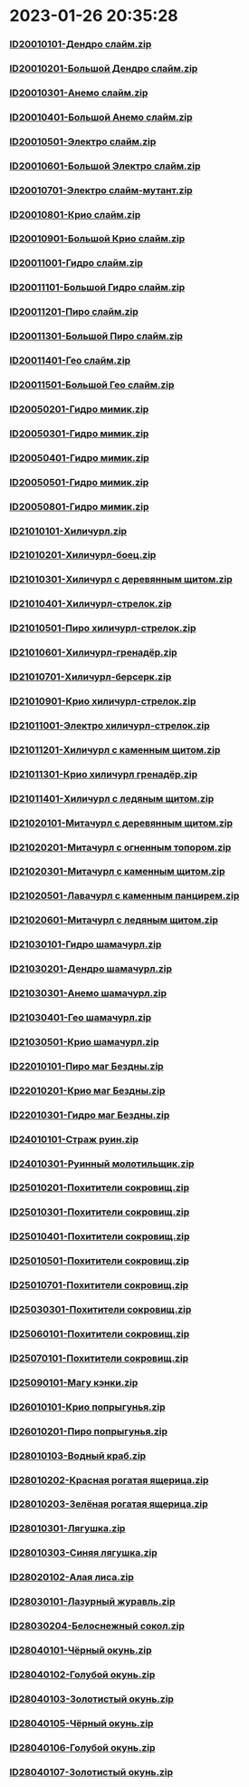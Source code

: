 # 2023-01-26 20:35:28

### [ID20010101-Дендро слайм.zip](https://raw.githubusercontent.com/Sam5440/Genshin_Impact_Teleport_Files/main/AutoGeneratePoint/Points%28Raw%29%5Bcn-en-ru%5D/ru-ru/Monster_And_Animal/ID4-%D0%90%D1%80%D1%85%D0%B8%D0%BF%D0%B5%D0%BB%D0%B0%D0%B3%20%D0%97%D0%BE%D0%BB%D0%BE%D1%82%D0%BE%D0%B3%D0%BE%20%D0%AF%D0%B1%D0%BB%D0%BE%D0%BA%D0%B0%20%281.6%29/ID20010101-%D0%94%D0%B5%D0%BD%D0%B4%D1%80%D0%BE%20%D1%81%D0%BB%D0%B0%D0%B9%D0%BC.zip)

### [ID20010201-Большой Дендро слайм.zip](https://raw.githubusercontent.com/Sam5440/Genshin_Impact_Teleport_Files/main/AutoGeneratePoint/Points%28Raw%29%5Bcn-en-ru%5D/ru-ru/Monster_And_Animal/ID4-%D0%90%D1%80%D1%85%D0%B8%D0%BF%D0%B5%D0%BB%D0%B0%D0%B3%20%D0%97%D0%BE%D0%BB%D0%BE%D1%82%D0%BE%D0%B3%D0%BE%20%D0%AF%D0%B1%D0%BB%D0%BE%D0%BA%D0%B0%20%281.6%29/ID20010201-%D0%91%D0%BE%D0%BB%D1%8C%D1%88%D0%BE%D0%B9%20%D0%94%D0%B5%D0%BD%D0%B4%D1%80%D0%BE%20%D1%81%D0%BB%D0%B0%D0%B9%D0%BC.zip)

### [ID20010301-Анемо слайм.zip](https://raw.githubusercontent.com/Sam5440/Genshin_Impact_Teleport_Files/main/AutoGeneratePoint/Points%28Raw%29%5Bcn-en-ru%5D/ru-ru/Monster_And_Animal/ID4-%D0%90%D1%80%D1%85%D0%B8%D0%BF%D0%B5%D0%BB%D0%B0%D0%B3%20%D0%97%D0%BE%D0%BB%D0%BE%D1%82%D0%BE%D0%B3%D0%BE%20%D0%AF%D0%B1%D0%BB%D0%BE%D0%BA%D0%B0%20%281.6%29/ID20010301-%D0%90%D0%BD%D0%B5%D0%BC%D0%BE%20%D1%81%D0%BB%D0%B0%D0%B9%D0%BC.zip)

### [ID20010401-Большой Анемо слайм.zip](https://raw.githubusercontent.com/Sam5440/Genshin_Impact_Teleport_Files/main/AutoGeneratePoint/Points%28Raw%29%5Bcn-en-ru%5D/ru-ru/Monster_And_Animal/ID4-%D0%90%D1%80%D1%85%D0%B8%D0%BF%D0%B5%D0%BB%D0%B0%D0%B3%20%D0%97%D0%BE%D0%BB%D0%BE%D1%82%D0%BE%D0%B3%D0%BE%20%D0%AF%D0%B1%D0%BB%D0%BE%D0%BA%D0%B0%20%281.6%29/ID20010401-%D0%91%D0%BE%D0%BB%D1%8C%D1%88%D0%BE%D0%B9%20%D0%90%D0%BD%D0%B5%D0%BC%D0%BE%20%D1%81%D0%BB%D0%B0%D0%B9%D0%BC.zip)

### [ID20010501-Электро слайм.zip](https://raw.githubusercontent.com/Sam5440/Genshin_Impact_Teleport_Files/main/AutoGeneratePoint/Points%28Raw%29%5Bcn-en-ru%5D/ru-ru/Monster_And_Animal/ID4-%D0%90%D1%80%D1%85%D0%B8%D0%BF%D0%B5%D0%BB%D0%B0%D0%B3%20%D0%97%D0%BE%D0%BB%D0%BE%D1%82%D0%BE%D0%B3%D0%BE%20%D0%AF%D0%B1%D0%BB%D0%BE%D0%BA%D0%B0%20%281.6%29/ID20010501-%D0%AD%D0%BB%D0%B5%D0%BA%D1%82%D1%80%D0%BE%20%D1%81%D0%BB%D0%B0%D0%B9%D0%BC.zip)

### [ID20010601-Большой Электро слайм.zip](https://raw.githubusercontent.com/Sam5440/Genshin_Impact_Teleport_Files/main/AutoGeneratePoint/Points%28Raw%29%5Bcn-en-ru%5D/ru-ru/Monster_And_Animal/ID4-%D0%90%D1%80%D1%85%D0%B8%D0%BF%D0%B5%D0%BB%D0%B0%D0%B3%20%D0%97%D0%BE%D0%BB%D0%BE%D1%82%D0%BE%D0%B3%D0%BE%20%D0%AF%D0%B1%D0%BB%D0%BE%D0%BA%D0%B0%20%281.6%29/ID20010601-%D0%91%D0%BE%D0%BB%D1%8C%D1%88%D0%BE%D0%B9%20%D0%AD%D0%BB%D0%B5%D0%BA%D1%82%D1%80%D0%BE%20%D1%81%D0%BB%D0%B0%D0%B9%D0%BC.zip)

### [ID20010701-Электро слайм-мутант.zip](https://raw.githubusercontent.com/Sam5440/Genshin_Impact_Teleport_Files/main/AutoGeneratePoint/Points%28Raw%29%5Bcn-en-ru%5D/ru-ru/Monster_And_Animal/ID4-%D0%90%D1%80%D1%85%D0%B8%D0%BF%D0%B5%D0%BB%D0%B0%D0%B3%20%D0%97%D0%BE%D0%BB%D0%BE%D1%82%D0%BE%D0%B3%D0%BE%20%D0%AF%D0%B1%D0%BB%D0%BE%D0%BA%D0%B0%20%281.6%29/ID20010701-%D0%AD%D0%BB%D0%B5%D0%BA%D1%82%D1%80%D0%BE%20%D1%81%D0%BB%D0%B0%D0%B9%D0%BC-%D0%BC%D1%83%D1%82%D0%B0%D0%BD%D1%82.zip)

### [ID20010801-Крио слайм.zip](https://raw.githubusercontent.com/Sam5440/Genshin_Impact_Teleport_Files/main/AutoGeneratePoint/Points%28Raw%29%5Bcn-en-ru%5D/ru-ru/Monster_And_Animal/ID4-%D0%90%D1%80%D1%85%D0%B8%D0%BF%D0%B5%D0%BB%D0%B0%D0%B3%20%D0%97%D0%BE%D0%BB%D0%BE%D1%82%D0%BE%D0%B3%D0%BE%20%D0%AF%D0%B1%D0%BB%D0%BE%D0%BA%D0%B0%20%281.6%29/ID20010801-%D0%9A%D1%80%D0%B8%D0%BE%20%D1%81%D0%BB%D0%B0%D0%B9%D0%BC.zip)

### [ID20010901-Большой Крио слайм.zip](https://raw.githubusercontent.com/Sam5440/Genshin_Impact_Teleport_Files/main/AutoGeneratePoint/Points%28Raw%29%5Bcn-en-ru%5D/ru-ru/Monster_And_Animal/ID4-%D0%90%D1%80%D1%85%D0%B8%D0%BF%D0%B5%D0%BB%D0%B0%D0%B3%20%D0%97%D0%BE%D0%BB%D0%BE%D1%82%D0%BE%D0%B3%D0%BE%20%D0%AF%D0%B1%D0%BB%D0%BE%D0%BA%D0%B0%20%281.6%29/ID20010901-%D0%91%D0%BE%D0%BB%D1%8C%D1%88%D0%BE%D0%B9%20%D0%9A%D1%80%D0%B8%D0%BE%20%D1%81%D0%BB%D0%B0%D0%B9%D0%BC.zip)

### [ID20011001-Гидро слайм.zip](https://raw.githubusercontent.com/Sam5440/Genshin_Impact_Teleport_Files/main/AutoGeneratePoint/Points%28Raw%29%5Bcn-en-ru%5D/ru-ru/Monster_And_Animal/ID4-%D0%90%D1%80%D1%85%D0%B8%D0%BF%D0%B5%D0%BB%D0%B0%D0%B3%20%D0%97%D0%BE%D0%BB%D0%BE%D1%82%D0%BE%D0%B3%D0%BE%20%D0%AF%D0%B1%D0%BB%D0%BE%D0%BA%D0%B0%20%281.6%29/ID20011001-%D0%93%D0%B8%D0%B4%D1%80%D0%BE%20%D1%81%D0%BB%D0%B0%D0%B9%D0%BC.zip)

### [ID20011101-Большой Гидро слайм.zip](https://raw.githubusercontent.com/Sam5440/Genshin_Impact_Teleport_Files/main/AutoGeneratePoint/Points%28Raw%29%5Bcn-en-ru%5D/ru-ru/Monster_And_Animal/ID4-%D0%90%D1%80%D1%85%D0%B8%D0%BF%D0%B5%D0%BB%D0%B0%D0%B3%20%D0%97%D0%BE%D0%BB%D0%BE%D1%82%D0%BE%D0%B3%D0%BE%20%D0%AF%D0%B1%D0%BB%D0%BE%D0%BA%D0%B0%20%281.6%29/ID20011101-%D0%91%D0%BE%D0%BB%D1%8C%D1%88%D0%BE%D0%B9%20%D0%93%D0%B8%D0%B4%D1%80%D0%BE%20%D1%81%D0%BB%D0%B0%D0%B9%D0%BC.zip)

### [ID20011201-Пиро слайм.zip](https://raw.githubusercontent.com/Sam5440/Genshin_Impact_Teleport_Files/main/AutoGeneratePoint/Points%28Raw%29%5Bcn-en-ru%5D/ru-ru/Monster_And_Animal/ID4-%D0%90%D1%80%D1%85%D0%B8%D0%BF%D0%B5%D0%BB%D0%B0%D0%B3%20%D0%97%D0%BE%D0%BB%D0%BE%D1%82%D0%BE%D0%B3%D0%BE%20%D0%AF%D0%B1%D0%BB%D0%BE%D0%BA%D0%B0%20%281.6%29/ID20011201-%D0%9F%D0%B8%D1%80%D0%BE%20%D1%81%D0%BB%D0%B0%D0%B9%D0%BC.zip)

### [ID20011301-Большой Пиро слайм.zip](https://raw.githubusercontent.com/Sam5440/Genshin_Impact_Teleport_Files/main/AutoGeneratePoint/Points%28Raw%29%5Bcn-en-ru%5D/ru-ru/Monster_And_Animal/ID4-%D0%90%D1%80%D1%85%D0%B8%D0%BF%D0%B5%D0%BB%D0%B0%D0%B3%20%D0%97%D0%BE%D0%BB%D0%BE%D1%82%D0%BE%D0%B3%D0%BE%20%D0%AF%D0%B1%D0%BB%D0%BE%D0%BA%D0%B0%20%281.6%29/ID20011301-%D0%91%D0%BE%D0%BB%D1%8C%D1%88%D0%BE%D0%B9%20%D0%9F%D0%B8%D1%80%D0%BE%20%D1%81%D0%BB%D0%B0%D0%B9%D0%BC.zip)

### [ID20011401-Гео слайм.zip](https://raw.githubusercontent.com/Sam5440/Genshin_Impact_Teleport_Files/main/AutoGeneratePoint/Points%28Raw%29%5Bcn-en-ru%5D/ru-ru/Monster_And_Animal/ID4-%D0%90%D1%80%D1%85%D0%B8%D0%BF%D0%B5%D0%BB%D0%B0%D0%B3%20%D0%97%D0%BE%D0%BB%D0%BE%D1%82%D0%BE%D0%B3%D0%BE%20%D0%AF%D0%B1%D0%BB%D0%BE%D0%BA%D0%B0%20%281.6%29/ID20011401-%D0%93%D0%B5%D0%BE%20%D1%81%D0%BB%D0%B0%D0%B9%D0%BC.zip)

### [ID20011501-Большой Гео слайм.zip](https://raw.githubusercontent.com/Sam5440/Genshin_Impact_Teleport_Files/main/AutoGeneratePoint/Points%28Raw%29%5Bcn-en-ru%5D/ru-ru/Monster_And_Animal/ID4-%D0%90%D1%80%D1%85%D0%B8%D0%BF%D0%B5%D0%BB%D0%B0%D0%B3%20%D0%97%D0%BE%D0%BB%D0%BE%D1%82%D0%BE%D0%B3%D0%BE%20%D0%AF%D0%B1%D0%BB%D0%BE%D0%BA%D0%B0%20%281.6%29/ID20011501-%D0%91%D0%BE%D0%BB%D1%8C%D1%88%D0%BE%D0%B9%20%D0%93%D0%B5%D0%BE%20%D1%81%D0%BB%D0%B0%D0%B9%D0%BC.zip)

### [ID20050201-Гидро мимик.zip](https://raw.githubusercontent.com/Sam5440/Genshin_Impact_Teleport_Files/main/AutoGeneratePoint/Points%28Raw%29%5Bcn-en-ru%5D/ru-ru/Monster_And_Animal/ID4-%D0%90%D1%80%D1%85%D0%B8%D0%BF%D0%B5%D0%BB%D0%B0%D0%B3%20%D0%97%D0%BE%D0%BB%D0%BE%D1%82%D0%BE%D0%B3%D0%BE%20%D0%AF%D0%B1%D0%BB%D0%BE%D0%BA%D0%B0%20%281.6%29/ID20050201-%D0%93%D0%B8%D0%B4%D1%80%D0%BE%20%D0%BC%D0%B8%D0%BC%D0%B8%D0%BA.zip)

### [ID20050301-Гидро мимик.zip](https://raw.githubusercontent.com/Sam5440/Genshin_Impact_Teleport_Files/main/AutoGeneratePoint/Points%28Raw%29%5Bcn-en-ru%5D/ru-ru/Monster_And_Animal/ID4-%D0%90%D1%80%D1%85%D0%B8%D0%BF%D0%B5%D0%BB%D0%B0%D0%B3%20%D0%97%D0%BE%D0%BB%D0%BE%D1%82%D0%BE%D0%B3%D0%BE%20%D0%AF%D0%B1%D0%BB%D0%BE%D0%BA%D0%B0%20%281.6%29/ID20050301-%D0%93%D0%B8%D0%B4%D1%80%D0%BE%20%D0%BC%D0%B8%D0%BC%D0%B8%D0%BA.zip)

### [ID20050401-Гидро мимик.zip](https://raw.githubusercontent.com/Sam5440/Genshin_Impact_Teleport_Files/main/AutoGeneratePoint/Points%28Raw%29%5Bcn-en-ru%5D/ru-ru/Monster_And_Animal/ID4-%D0%90%D1%80%D1%85%D0%B8%D0%BF%D0%B5%D0%BB%D0%B0%D0%B3%20%D0%97%D0%BE%D0%BB%D0%BE%D1%82%D0%BE%D0%B3%D0%BE%20%D0%AF%D0%B1%D0%BB%D0%BE%D0%BA%D0%B0%20%281.6%29/ID20050401-%D0%93%D0%B8%D0%B4%D1%80%D0%BE%20%D0%BC%D0%B8%D0%BC%D0%B8%D0%BA.zip)

### [ID20050501-Гидро мимик.zip](https://raw.githubusercontent.com/Sam5440/Genshin_Impact_Teleport_Files/main/AutoGeneratePoint/Points%28Raw%29%5Bcn-en-ru%5D/ru-ru/Monster_And_Animal/ID4-%D0%90%D1%80%D1%85%D0%B8%D0%BF%D0%B5%D0%BB%D0%B0%D0%B3%20%D0%97%D0%BE%D0%BB%D0%BE%D1%82%D0%BE%D0%B3%D0%BE%20%D0%AF%D0%B1%D0%BB%D0%BE%D0%BA%D0%B0%20%281.6%29/ID20050501-%D0%93%D0%B8%D0%B4%D1%80%D0%BE%20%D0%BC%D0%B8%D0%BC%D0%B8%D0%BA.zip)

### [ID20050801-Гидро мимик.zip](https://raw.githubusercontent.com/Sam5440/Genshin_Impact_Teleport_Files/main/AutoGeneratePoint/Points%28Raw%29%5Bcn-en-ru%5D/ru-ru/Monster_And_Animal/ID4-%D0%90%D1%80%D1%85%D0%B8%D0%BF%D0%B5%D0%BB%D0%B0%D0%B3%20%D0%97%D0%BE%D0%BB%D0%BE%D1%82%D0%BE%D0%B3%D0%BE%20%D0%AF%D0%B1%D0%BB%D0%BE%D0%BA%D0%B0%20%281.6%29/ID20050801-%D0%93%D0%B8%D0%B4%D1%80%D0%BE%20%D0%BC%D0%B8%D0%BC%D0%B8%D0%BA.zip)

### [ID21010101-Хиличурл.zip](https://raw.githubusercontent.com/Sam5440/Genshin_Impact_Teleport_Files/main/AutoGeneratePoint/Points%28Raw%29%5Bcn-en-ru%5D/ru-ru/Monster_And_Animal/ID4-%D0%90%D1%80%D1%85%D0%B8%D0%BF%D0%B5%D0%BB%D0%B0%D0%B3%20%D0%97%D0%BE%D0%BB%D0%BE%D1%82%D0%BE%D0%B3%D0%BE%20%D0%AF%D0%B1%D0%BB%D0%BE%D0%BA%D0%B0%20%281.6%29/ID21010101-%D0%A5%D0%B8%D0%BB%D0%B8%D1%87%D1%83%D1%80%D0%BB.zip)

### [ID21010201-Хиличурл-боец.zip](https://raw.githubusercontent.com/Sam5440/Genshin_Impact_Teleport_Files/main/AutoGeneratePoint/Points%28Raw%29%5Bcn-en-ru%5D/ru-ru/Monster_And_Animal/ID4-%D0%90%D1%80%D1%85%D0%B8%D0%BF%D0%B5%D0%BB%D0%B0%D0%B3%20%D0%97%D0%BE%D0%BB%D0%BE%D1%82%D0%BE%D0%B3%D0%BE%20%D0%AF%D0%B1%D0%BB%D0%BE%D0%BA%D0%B0%20%281.6%29/ID21010201-%D0%A5%D0%B8%D0%BB%D0%B8%D1%87%D1%83%D1%80%D0%BB-%D0%B1%D0%BE%D0%B5%D1%86.zip)

### [ID21010301-Хиличурл с деревянным щитом.zip](https://raw.githubusercontent.com/Sam5440/Genshin_Impact_Teleport_Files/main/AutoGeneratePoint/Points%28Raw%29%5Bcn-en-ru%5D/ru-ru/Monster_And_Animal/ID4-%D0%90%D1%80%D1%85%D0%B8%D0%BF%D0%B5%D0%BB%D0%B0%D0%B3%20%D0%97%D0%BE%D0%BB%D0%BE%D1%82%D0%BE%D0%B3%D0%BE%20%D0%AF%D0%B1%D0%BB%D0%BE%D0%BA%D0%B0%20%281.6%29/ID21010301-%D0%A5%D0%B8%D0%BB%D0%B8%D1%87%D1%83%D1%80%D0%BB%20%D1%81%20%D0%B4%D0%B5%D1%80%D0%B5%D0%B2%D1%8F%D0%BD%D0%BD%D1%8B%D0%BC%20%D1%89%D0%B8%D1%82%D0%BE%D0%BC.zip)

### [ID21010401-Хиличурл-стрелок.zip](https://raw.githubusercontent.com/Sam5440/Genshin_Impact_Teleport_Files/main/AutoGeneratePoint/Points%28Raw%29%5Bcn-en-ru%5D/ru-ru/Monster_And_Animal/ID4-%D0%90%D1%80%D1%85%D0%B8%D0%BF%D0%B5%D0%BB%D0%B0%D0%B3%20%D0%97%D0%BE%D0%BB%D0%BE%D1%82%D0%BE%D0%B3%D0%BE%20%D0%AF%D0%B1%D0%BB%D0%BE%D0%BA%D0%B0%20%281.6%29/ID21010401-%D0%A5%D0%B8%D0%BB%D0%B8%D1%87%D1%83%D1%80%D0%BB-%D1%81%D1%82%D1%80%D0%B5%D0%BB%D0%BE%D0%BA.zip)

### [ID21010501-Пиро хиличурл-стрелок.zip](https://raw.githubusercontent.com/Sam5440/Genshin_Impact_Teleport_Files/main/AutoGeneratePoint/Points%28Raw%29%5Bcn-en-ru%5D/ru-ru/Monster_And_Animal/ID4-%D0%90%D1%80%D1%85%D0%B8%D0%BF%D0%B5%D0%BB%D0%B0%D0%B3%20%D0%97%D0%BE%D0%BB%D0%BE%D1%82%D0%BE%D0%B3%D0%BE%20%D0%AF%D0%B1%D0%BB%D0%BE%D0%BA%D0%B0%20%281.6%29/ID21010501-%D0%9F%D0%B8%D1%80%D0%BE%20%D1%85%D0%B8%D0%BB%D0%B8%D1%87%D1%83%D1%80%D0%BB-%D1%81%D1%82%D1%80%D0%B5%D0%BB%D0%BE%D0%BA.zip)

### [ID21010601-Хиличурл-гренадёр.zip](https://raw.githubusercontent.com/Sam5440/Genshin_Impact_Teleport_Files/main/AutoGeneratePoint/Points%28Raw%29%5Bcn-en-ru%5D/ru-ru/Monster_And_Animal/ID4-%D0%90%D1%80%D1%85%D0%B8%D0%BF%D0%B5%D0%BB%D0%B0%D0%B3%20%D0%97%D0%BE%D0%BB%D0%BE%D1%82%D0%BE%D0%B3%D0%BE%20%D0%AF%D0%B1%D0%BB%D0%BE%D0%BA%D0%B0%20%281.6%29/ID21010601-%D0%A5%D0%B8%D0%BB%D0%B8%D1%87%D1%83%D1%80%D0%BB-%D0%B3%D1%80%D0%B5%D0%BD%D0%B0%D0%B4%D1%91%D1%80.zip)

### [ID21010701-Хиличурл-берсерк.zip](https://raw.githubusercontent.com/Sam5440/Genshin_Impact_Teleport_Files/main/AutoGeneratePoint/Points%28Raw%29%5Bcn-en-ru%5D/ru-ru/Monster_And_Animal/ID4-%D0%90%D1%80%D1%85%D0%B8%D0%BF%D0%B5%D0%BB%D0%B0%D0%B3%20%D0%97%D0%BE%D0%BB%D0%BE%D1%82%D0%BE%D0%B3%D0%BE%20%D0%AF%D0%B1%D0%BB%D0%BE%D0%BA%D0%B0%20%281.6%29/ID21010701-%D0%A5%D0%B8%D0%BB%D0%B8%D1%87%D1%83%D1%80%D0%BB-%D0%B1%D0%B5%D1%80%D1%81%D0%B5%D1%80%D0%BA.zip)

### [ID21010901-Крио хиличурл-стрелок.zip](https://raw.githubusercontent.com/Sam5440/Genshin_Impact_Teleport_Files/main/AutoGeneratePoint/Points%28Raw%29%5Bcn-en-ru%5D/ru-ru/Monster_And_Animal/ID4-%D0%90%D1%80%D1%85%D0%B8%D0%BF%D0%B5%D0%BB%D0%B0%D0%B3%20%D0%97%D0%BE%D0%BB%D0%BE%D1%82%D0%BE%D0%B3%D0%BE%20%D0%AF%D0%B1%D0%BB%D0%BE%D0%BA%D0%B0%20%281.6%29/ID21010901-%D0%9A%D1%80%D0%B8%D0%BE%20%D1%85%D0%B8%D0%BB%D0%B8%D1%87%D1%83%D1%80%D0%BB-%D1%81%D1%82%D1%80%D0%B5%D0%BB%D0%BE%D0%BA.zip)

### [ID21011001-Электро хиличурл-стрелок.zip](https://raw.githubusercontent.com/Sam5440/Genshin_Impact_Teleport_Files/main/AutoGeneratePoint/Points%28Raw%29%5Bcn-en-ru%5D/ru-ru/Monster_And_Animal/ID4-%D0%90%D1%80%D1%85%D0%B8%D0%BF%D0%B5%D0%BB%D0%B0%D0%B3%20%D0%97%D0%BE%D0%BB%D0%BE%D1%82%D0%BE%D0%B3%D0%BE%20%D0%AF%D0%B1%D0%BB%D0%BE%D0%BA%D0%B0%20%281.6%29/ID21011001-%D0%AD%D0%BB%D0%B5%D0%BA%D1%82%D1%80%D0%BE%20%D1%85%D0%B8%D0%BB%D0%B8%D1%87%D1%83%D1%80%D0%BB-%D1%81%D1%82%D1%80%D0%B5%D0%BB%D0%BE%D0%BA.zip)

### [ID21011201-Хиличурл с каменным щитом.zip](https://raw.githubusercontent.com/Sam5440/Genshin_Impact_Teleport_Files/main/AutoGeneratePoint/Points%28Raw%29%5Bcn-en-ru%5D/ru-ru/Monster_And_Animal/ID4-%D0%90%D1%80%D1%85%D0%B8%D0%BF%D0%B5%D0%BB%D0%B0%D0%B3%20%D0%97%D0%BE%D0%BB%D0%BE%D1%82%D0%BE%D0%B3%D0%BE%20%D0%AF%D0%B1%D0%BB%D0%BE%D0%BA%D0%B0%20%281.6%29/ID21011201-%D0%A5%D0%B8%D0%BB%D0%B8%D1%87%D1%83%D1%80%D0%BB%20%D1%81%20%D0%BA%D0%B0%D0%BC%D0%B5%D0%BD%D0%BD%D1%8B%D0%BC%20%D1%89%D0%B8%D1%82%D0%BE%D0%BC.zip)

### [ID21011301-Крио хиличурл гренадёр.zip](https://raw.githubusercontent.com/Sam5440/Genshin_Impact_Teleport_Files/main/AutoGeneratePoint/Points%28Raw%29%5Bcn-en-ru%5D/ru-ru/Monster_And_Animal/ID4-%D0%90%D1%80%D1%85%D0%B8%D0%BF%D0%B5%D0%BB%D0%B0%D0%B3%20%D0%97%D0%BE%D0%BB%D0%BE%D1%82%D0%BE%D0%B3%D0%BE%20%D0%AF%D0%B1%D0%BB%D0%BE%D0%BA%D0%B0%20%281.6%29/ID21011301-%D0%9A%D1%80%D0%B8%D0%BE%20%D1%85%D0%B8%D0%BB%D0%B8%D1%87%D1%83%D1%80%D0%BB%20%D0%B3%D1%80%D0%B5%D0%BD%D0%B0%D0%B4%D1%91%D1%80.zip)

### [ID21011401-Хиличурл с ледяным щитом.zip](https://raw.githubusercontent.com/Sam5440/Genshin_Impact_Teleport_Files/main/AutoGeneratePoint/Points%28Raw%29%5Bcn-en-ru%5D/ru-ru/Monster_And_Animal/ID4-%D0%90%D1%80%D1%85%D0%B8%D0%BF%D0%B5%D0%BB%D0%B0%D0%B3%20%D0%97%D0%BE%D0%BB%D0%BE%D1%82%D0%BE%D0%B3%D0%BE%20%D0%AF%D0%B1%D0%BB%D0%BE%D0%BA%D0%B0%20%281.6%29/ID21011401-%D0%A5%D0%B8%D0%BB%D0%B8%D1%87%D1%83%D1%80%D0%BB%20%D1%81%20%D0%BB%D0%B5%D0%B4%D1%8F%D0%BD%D1%8B%D0%BC%20%D1%89%D0%B8%D1%82%D0%BE%D0%BC.zip)

### [ID21020101-Митачурл с деревянным щитом.zip](https://raw.githubusercontent.com/Sam5440/Genshin_Impact_Teleport_Files/main/AutoGeneratePoint/Points%28Raw%29%5Bcn-en-ru%5D/ru-ru/Monster_And_Animal/ID4-%D0%90%D1%80%D1%85%D0%B8%D0%BF%D0%B5%D0%BB%D0%B0%D0%B3%20%D0%97%D0%BE%D0%BB%D0%BE%D1%82%D0%BE%D0%B3%D0%BE%20%D0%AF%D0%B1%D0%BB%D0%BE%D0%BA%D0%B0%20%281.6%29/ID21020101-%D0%9C%D0%B8%D1%82%D0%B0%D1%87%D1%83%D1%80%D0%BB%20%D1%81%20%D0%B4%D0%B5%D1%80%D0%B5%D0%B2%D1%8F%D0%BD%D0%BD%D1%8B%D0%BC%20%D1%89%D0%B8%D1%82%D0%BE%D0%BC.zip)

### [ID21020201-Митачурл с огненным топором.zip](https://raw.githubusercontent.com/Sam5440/Genshin_Impact_Teleport_Files/main/AutoGeneratePoint/Points%28Raw%29%5Bcn-en-ru%5D/ru-ru/Monster_And_Animal/ID4-%D0%90%D1%80%D1%85%D0%B8%D0%BF%D0%B5%D0%BB%D0%B0%D0%B3%20%D0%97%D0%BE%D0%BB%D0%BE%D1%82%D0%BE%D0%B3%D0%BE%20%D0%AF%D0%B1%D0%BB%D0%BE%D0%BA%D0%B0%20%281.6%29/ID21020201-%D0%9C%D0%B8%D1%82%D0%B0%D1%87%D1%83%D1%80%D0%BB%20%D1%81%20%D0%BE%D0%B3%D0%BD%D0%B5%D0%BD%D0%BD%D1%8B%D0%BC%20%D1%82%D0%BE%D0%BF%D0%BE%D1%80%D0%BE%D0%BC.zip)

### [ID21020301-Митачурл с каменным щитом.zip](https://raw.githubusercontent.com/Sam5440/Genshin_Impact_Teleport_Files/main/AutoGeneratePoint/Points%28Raw%29%5Bcn-en-ru%5D/ru-ru/Monster_And_Animal/ID4-%D0%90%D1%80%D1%85%D0%B8%D0%BF%D0%B5%D0%BB%D0%B0%D0%B3%20%D0%97%D0%BE%D0%BB%D0%BE%D1%82%D0%BE%D0%B3%D0%BE%20%D0%AF%D0%B1%D0%BB%D0%BE%D0%BA%D0%B0%20%281.6%29/ID21020301-%D0%9C%D0%B8%D1%82%D0%B0%D1%87%D1%83%D1%80%D0%BB%20%D1%81%20%D0%BA%D0%B0%D0%BC%D0%B5%D0%BD%D0%BD%D1%8B%D0%BC%20%D1%89%D0%B8%D1%82%D0%BE%D0%BC.zip)

### [ID21020501-Лавачурл с каменным панцирем.zip](https://raw.githubusercontent.com/Sam5440/Genshin_Impact_Teleport_Files/main/AutoGeneratePoint/Points%28Raw%29%5Bcn-en-ru%5D/ru-ru/Monster_And_Animal/ID4-%D0%90%D1%80%D1%85%D0%B8%D0%BF%D0%B5%D0%BB%D0%B0%D0%B3%20%D0%97%D0%BE%D0%BB%D0%BE%D1%82%D0%BE%D0%B3%D0%BE%20%D0%AF%D0%B1%D0%BB%D0%BE%D0%BA%D0%B0%20%281.6%29/ID21020501-%D0%9B%D0%B0%D0%B2%D0%B0%D1%87%D1%83%D1%80%D0%BB%20%D1%81%20%D0%BA%D0%B0%D0%BC%D0%B5%D0%BD%D0%BD%D1%8B%D0%BC%20%D0%BF%D0%B0%D0%BD%D1%86%D0%B8%D1%80%D0%B5%D0%BC.zip)

### [ID21020601-Митачурл с ледяным щитом.zip](https://raw.githubusercontent.com/Sam5440/Genshin_Impact_Teleport_Files/main/AutoGeneratePoint/Points%28Raw%29%5Bcn-en-ru%5D/ru-ru/Monster_And_Animal/ID4-%D0%90%D1%80%D1%85%D0%B8%D0%BF%D0%B5%D0%BB%D0%B0%D0%B3%20%D0%97%D0%BE%D0%BB%D0%BE%D1%82%D0%BE%D0%B3%D0%BE%20%D0%AF%D0%B1%D0%BB%D0%BE%D0%BA%D0%B0%20%281.6%29/ID21020601-%D0%9C%D0%B8%D1%82%D0%B0%D1%87%D1%83%D1%80%D0%BB%20%D1%81%20%D0%BB%D0%B5%D0%B4%D1%8F%D0%BD%D1%8B%D0%BC%20%D1%89%D0%B8%D1%82%D0%BE%D0%BC.zip)

### [ID21030101-Гидро шамачурл.zip](https://raw.githubusercontent.com/Sam5440/Genshin_Impact_Teleport_Files/main/AutoGeneratePoint/Points%28Raw%29%5Bcn-en-ru%5D/ru-ru/Monster_And_Animal/ID4-%D0%90%D1%80%D1%85%D0%B8%D0%BF%D0%B5%D0%BB%D0%B0%D0%B3%20%D0%97%D0%BE%D0%BB%D0%BE%D1%82%D0%BE%D0%B3%D0%BE%20%D0%AF%D0%B1%D0%BB%D0%BE%D0%BA%D0%B0%20%281.6%29/ID21030101-%D0%93%D0%B8%D0%B4%D1%80%D0%BE%20%D1%88%D0%B0%D0%BC%D0%B0%D1%87%D1%83%D1%80%D0%BB.zip)

### [ID21030201-Дендро шамачурл.zip](https://raw.githubusercontent.com/Sam5440/Genshin_Impact_Teleport_Files/main/AutoGeneratePoint/Points%28Raw%29%5Bcn-en-ru%5D/ru-ru/Monster_And_Animal/ID4-%D0%90%D1%80%D1%85%D0%B8%D0%BF%D0%B5%D0%BB%D0%B0%D0%B3%20%D0%97%D0%BE%D0%BB%D0%BE%D1%82%D0%BE%D0%B3%D0%BE%20%D0%AF%D0%B1%D0%BB%D0%BE%D0%BA%D0%B0%20%281.6%29/ID21030201-%D0%94%D0%B5%D0%BD%D0%B4%D1%80%D0%BE%20%D1%88%D0%B0%D0%BC%D0%B0%D1%87%D1%83%D1%80%D0%BB.zip)

### [ID21030301-Анемо шамачурл.zip](https://raw.githubusercontent.com/Sam5440/Genshin_Impact_Teleport_Files/main/AutoGeneratePoint/Points%28Raw%29%5Bcn-en-ru%5D/ru-ru/Monster_And_Animal/ID4-%D0%90%D1%80%D1%85%D0%B8%D0%BF%D0%B5%D0%BB%D0%B0%D0%B3%20%D0%97%D0%BE%D0%BB%D0%BE%D1%82%D0%BE%D0%B3%D0%BE%20%D0%AF%D0%B1%D0%BB%D0%BE%D0%BA%D0%B0%20%281.6%29/ID21030301-%D0%90%D0%BD%D0%B5%D0%BC%D0%BE%20%D1%88%D0%B0%D0%BC%D0%B0%D1%87%D1%83%D1%80%D0%BB.zip)

### [ID21030401-Гео шамачурл.zip](https://raw.githubusercontent.com/Sam5440/Genshin_Impact_Teleport_Files/main/AutoGeneratePoint/Points%28Raw%29%5Bcn-en-ru%5D/ru-ru/Monster_And_Animal/ID4-%D0%90%D1%80%D1%85%D0%B8%D0%BF%D0%B5%D0%BB%D0%B0%D0%B3%20%D0%97%D0%BE%D0%BB%D0%BE%D1%82%D0%BE%D0%B3%D0%BE%20%D0%AF%D0%B1%D0%BB%D0%BE%D0%BA%D0%B0%20%281.6%29/ID21030401-%D0%93%D0%B5%D0%BE%20%D1%88%D0%B0%D0%BC%D0%B0%D1%87%D1%83%D1%80%D0%BB.zip)

### [ID21030501-Крио шамачурл.zip](https://raw.githubusercontent.com/Sam5440/Genshin_Impact_Teleport_Files/main/AutoGeneratePoint/Points%28Raw%29%5Bcn-en-ru%5D/ru-ru/Monster_And_Animal/ID4-%D0%90%D1%80%D1%85%D0%B8%D0%BF%D0%B5%D0%BB%D0%B0%D0%B3%20%D0%97%D0%BE%D0%BB%D0%BE%D1%82%D0%BE%D0%B3%D0%BE%20%D0%AF%D0%B1%D0%BB%D0%BE%D0%BA%D0%B0%20%281.6%29/ID21030501-%D0%9A%D1%80%D0%B8%D0%BE%20%D1%88%D0%B0%D0%BC%D0%B0%D1%87%D1%83%D1%80%D0%BB.zip)

### [ID22010101-Пиро маг Бездны.zip](https://raw.githubusercontent.com/Sam5440/Genshin_Impact_Teleport_Files/main/AutoGeneratePoint/Points%28Raw%29%5Bcn-en-ru%5D/ru-ru/Monster_And_Animal/ID4-%D0%90%D1%80%D1%85%D0%B8%D0%BF%D0%B5%D0%BB%D0%B0%D0%B3%20%D0%97%D0%BE%D0%BB%D0%BE%D1%82%D0%BE%D0%B3%D0%BE%20%D0%AF%D0%B1%D0%BB%D0%BE%D0%BA%D0%B0%20%281.6%29/ID22010101-%D0%9F%D0%B8%D1%80%D0%BE%20%D0%BC%D0%B0%D0%B3%20%D0%91%D0%B5%D0%B7%D0%B4%D0%BD%D1%8B.zip)

### [ID22010201-Крио маг Бездны.zip](https://raw.githubusercontent.com/Sam5440/Genshin_Impact_Teleport_Files/main/AutoGeneratePoint/Points%28Raw%29%5Bcn-en-ru%5D/ru-ru/Monster_And_Animal/ID4-%D0%90%D1%80%D1%85%D0%B8%D0%BF%D0%B5%D0%BB%D0%B0%D0%B3%20%D0%97%D0%BE%D0%BB%D0%BE%D1%82%D0%BE%D0%B3%D0%BE%20%D0%AF%D0%B1%D0%BB%D0%BE%D0%BA%D0%B0%20%281.6%29/ID22010201-%D0%9A%D1%80%D0%B8%D0%BE%20%D0%BC%D0%B0%D0%B3%20%D0%91%D0%B5%D0%B7%D0%B4%D0%BD%D1%8B.zip)

### [ID22010301-Гидро маг Бездны.zip](https://raw.githubusercontent.com/Sam5440/Genshin_Impact_Teleport_Files/main/AutoGeneratePoint/Points%28Raw%29%5Bcn-en-ru%5D/ru-ru/Monster_And_Animal/ID4-%D0%90%D1%80%D1%85%D0%B8%D0%BF%D0%B5%D0%BB%D0%B0%D0%B3%20%D0%97%D0%BE%D0%BB%D0%BE%D1%82%D0%BE%D0%B3%D0%BE%20%D0%AF%D0%B1%D0%BB%D0%BE%D0%BA%D0%B0%20%281.6%29/ID22010301-%D0%93%D0%B8%D0%B4%D1%80%D0%BE%20%D0%BC%D0%B0%D0%B3%20%D0%91%D0%B5%D0%B7%D0%B4%D0%BD%D1%8B.zip)

### [ID24010101-Страж руин.zip](https://raw.githubusercontent.com/Sam5440/Genshin_Impact_Teleport_Files/main/AutoGeneratePoint/Points%28Raw%29%5Bcn-en-ru%5D/ru-ru/Monster_And_Animal/ID4-%D0%90%D1%80%D1%85%D0%B8%D0%BF%D0%B5%D0%BB%D0%B0%D0%B3%20%D0%97%D0%BE%D0%BB%D0%BE%D1%82%D0%BE%D0%B3%D0%BE%20%D0%AF%D0%B1%D0%BB%D0%BE%D0%BA%D0%B0%20%281.6%29/ID24010101-%D0%A1%D1%82%D1%80%D0%B0%D0%B6%20%D1%80%D1%83%D0%B8%D0%BD.zip)

### [ID24010301-Руинный молотильщик.zip](https://raw.githubusercontent.com/Sam5440/Genshin_Impact_Teleport_Files/main/AutoGeneratePoint/Points%28Raw%29%5Bcn-en-ru%5D/ru-ru/Monster_And_Animal/ID4-%D0%90%D1%80%D1%85%D0%B8%D0%BF%D0%B5%D0%BB%D0%B0%D0%B3%20%D0%97%D0%BE%D0%BB%D0%BE%D1%82%D0%BE%D0%B3%D0%BE%20%D0%AF%D0%B1%D0%BB%D0%BE%D0%BA%D0%B0%20%281.6%29/ID24010301-%D0%A0%D1%83%D0%B8%D0%BD%D0%BD%D1%8B%D0%B9%20%D0%BC%D0%BE%D0%BB%D0%BE%D1%82%D0%B8%D0%BB%D1%8C%D1%89%D0%B8%D0%BA.zip)

### [ID25010201-Похитители сокровищ.zip](https://raw.githubusercontent.com/Sam5440/Genshin_Impact_Teleport_Files/main/AutoGeneratePoint/Points%28Raw%29%5Bcn-en-ru%5D/ru-ru/Monster_And_Animal/ID4-%D0%90%D1%80%D1%85%D0%B8%D0%BF%D0%B5%D0%BB%D0%B0%D0%B3%20%D0%97%D0%BE%D0%BB%D0%BE%D1%82%D0%BE%D0%B3%D0%BE%20%D0%AF%D0%B1%D0%BB%D0%BE%D0%BA%D0%B0%20%281.6%29/ID25010201-%D0%9F%D0%BE%D1%85%D0%B8%D1%82%D0%B8%D1%82%D0%B5%D0%BB%D0%B8%20%D1%81%D0%BE%D0%BA%D1%80%D0%BE%D0%B2%D0%B8%D1%89.zip)

### [ID25010301-Похитители сокровищ.zip](https://raw.githubusercontent.com/Sam5440/Genshin_Impact_Teleport_Files/main/AutoGeneratePoint/Points%28Raw%29%5Bcn-en-ru%5D/ru-ru/Monster_And_Animal/ID4-%D0%90%D1%80%D1%85%D0%B8%D0%BF%D0%B5%D0%BB%D0%B0%D0%B3%20%D0%97%D0%BE%D0%BB%D0%BE%D1%82%D0%BE%D0%B3%D0%BE%20%D0%AF%D0%B1%D0%BB%D0%BE%D0%BA%D0%B0%20%281.6%29/ID25010301-%D0%9F%D0%BE%D1%85%D0%B8%D1%82%D0%B8%D1%82%D0%B5%D0%BB%D0%B8%20%D1%81%D0%BE%D0%BA%D1%80%D0%BE%D0%B2%D0%B8%D1%89.zip)

### [ID25010401-Похитители сокровищ.zip](https://raw.githubusercontent.com/Sam5440/Genshin_Impact_Teleport_Files/main/AutoGeneratePoint/Points%28Raw%29%5Bcn-en-ru%5D/ru-ru/Monster_And_Animal/ID4-%D0%90%D1%80%D1%85%D0%B8%D0%BF%D0%B5%D0%BB%D0%B0%D0%B3%20%D0%97%D0%BE%D0%BB%D0%BE%D1%82%D0%BE%D0%B3%D0%BE%20%D0%AF%D0%B1%D0%BB%D0%BE%D0%BA%D0%B0%20%281.6%29/ID25010401-%D0%9F%D0%BE%D1%85%D0%B8%D1%82%D0%B8%D1%82%D0%B5%D0%BB%D0%B8%20%D1%81%D0%BE%D0%BA%D1%80%D0%BE%D0%B2%D0%B8%D1%89.zip)

### [ID25010501-Похитители сокровищ.zip](https://raw.githubusercontent.com/Sam5440/Genshin_Impact_Teleport_Files/main/AutoGeneratePoint/Points%28Raw%29%5Bcn-en-ru%5D/ru-ru/Monster_And_Animal/ID4-%D0%90%D1%80%D1%85%D0%B8%D0%BF%D0%B5%D0%BB%D0%B0%D0%B3%20%D0%97%D0%BE%D0%BB%D0%BE%D1%82%D0%BE%D0%B3%D0%BE%20%D0%AF%D0%B1%D0%BB%D0%BE%D0%BA%D0%B0%20%281.6%29/ID25010501-%D0%9F%D0%BE%D1%85%D0%B8%D1%82%D0%B8%D1%82%D0%B5%D0%BB%D0%B8%20%D1%81%D0%BE%D0%BA%D1%80%D0%BE%D0%B2%D0%B8%D1%89.zip)

### [ID25010701-Похитители сокровищ.zip](https://raw.githubusercontent.com/Sam5440/Genshin_Impact_Teleport_Files/main/AutoGeneratePoint/Points%28Raw%29%5Bcn-en-ru%5D/ru-ru/Monster_And_Animal/ID4-%D0%90%D1%80%D1%85%D0%B8%D0%BF%D0%B5%D0%BB%D0%B0%D0%B3%20%D0%97%D0%BE%D0%BB%D0%BE%D1%82%D0%BE%D0%B3%D0%BE%20%D0%AF%D0%B1%D0%BB%D0%BE%D0%BA%D0%B0%20%281.6%29/ID25010701-%D0%9F%D0%BE%D1%85%D0%B8%D1%82%D0%B8%D1%82%D0%B5%D0%BB%D0%B8%20%D1%81%D0%BE%D0%BA%D1%80%D0%BE%D0%B2%D0%B8%D1%89.zip)

### [ID25030301-Похитители сокровищ.zip](https://raw.githubusercontent.com/Sam5440/Genshin_Impact_Teleport_Files/main/AutoGeneratePoint/Points%28Raw%29%5Bcn-en-ru%5D/ru-ru/Monster_And_Animal/ID4-%D0%90%D1%80%D1%85%D0%B8%D0%BF%D0%B5%D0%BB%D0%B0%D0%B3%20%D0%97%D0%BE%D0%BB%D0%BE%D1%82%D0%BE%D0%B3%D0%BE%20%D0%AF%D0%B1%D0%BB%D0%BE%D0%BA%D0%B0%20%281.6%29/ID25030301-%D0%9F%D0%BE%D1%85%D0%B8%D1%82%D0%B8%D1%82%D0%B5%D0%BB%D0%B8%20%D1%81%D0%BE%D0%BA%D1%80%D0%BE%D0%B2%D0%B8%D1%89.zip)

### [ID25060101-Похитители сокровищ.zip](https://raw.githubusercontent.com/Sam5440/Genshin_Impact_Teleport_Files/main/AutoGeneratePoint/Points%28Raw%29%5Bcn-en-ru%5D/ru-ru/Monster_And_Animal/ID4-%D0%90%D1%80%D1%85%D0%B8%D0%BF%D0%B5%D0%BB%D0%B0%D0%B3%20%D0%97%D0%BE%D0%BB%D0%BE%D1%82%D0%BE%D0%B3%D0%BE%20%D0%AF%D0%B1%D0%BB%D0%BE%D0%BA%D0%B0%20%281.6%29/ID25060101-%D0%9F%D0%BE%D1%85%D0%B8%D1%82%D0%B8%D1%82%D0%B5%D0%BB%D0%B8%20%D1%81%D0%BE%D0%BA%D1%80%D0%BE%D0%B2%D0%B8%D1%89.zip)

### [ID25070101-Похитители сокровищ.zip](https://raw.githubusercontent.com/Sam5440/Genshin_Impact_Teleport_Files/main/AutoGeneratePoint/Points%28Raw%29%5Bcn-en-ru%5D/ru-ru/Monster_And_Animal/ID4-%D0%90%D1%80%D1%85%D0%B8%D0%BF%D0%B5%D0%BB%D0%B0%D0%B3%20%D0%97%D0%BE%D0%BB%D0%BE%D1%82%D0%BE%D0%B3%D0%BE%20%D0%AF%D0%B1%D0%BB%D0%BE%D0%BA%D0%B0%20%281.6%29/ID25070101-%D0%9F%D0%BE%D1%85%D0%B8%D1%82%D0%B8%D1%82%D0%B5%D0%BB%D0%B8%20%D1%81%D0%BE%D0%BA%D1%80%D0%BE%D0%B2%D0%B8%D1%89.zip)

### [ID25090101-Магу кэнки.zip](https://raw.githubusercontent.com/Sam5440/Genshin_Impact_Teleport_Files/main/AutoGeneratePoint/Points%28Raw%29%5Bcn-en-ru%5D/ru-ru/Monster_And_Animal/ID4-%D0%90%D1%80%D1%85%D0%B8%D0%BF%D0%B5%D0%BB%D0%B0%D0%B3%20%D0%97%D0%BE%D0%BB%D0%BE%D1%82%D0%BE%D0%B3%D0%BE%20%D0%AF%D0%B1%D0%BB%D0%BE%D0%BA%D0%B0%20%281.6%29/ID25090101-%D0%9C%D0%B0%D0%B3%D1%83%20%D0%BA%D1%8D%D0%BD%D0%BA%D0%B8.zip)

### [ID26010101-Крио попрыгунья.zip](https://raw.githubusercontent.com/Sam5440/Genshin_Impact_Teleport_Files/main/AutoGeneratePoint/Points%28Raw%29%5Bcn-en-ru%5D/ru-ru/Monster_And_Animal/ID4-%D0%90%D1%80%D1%85%D0%B8%D0%BF%D0%B5%D0%BB%D0%B0%D0%B3%20%D0%97%D0%BE%D0%BB%D0%BE%D1%82%D0%BE%D0%B3%D0%BE%20%D0%AF%D0%B1%D0%BB%D0%BE%D0%BA%D0%B0%20%281.6%29/ID26010101-%D0%9A%D1%80%D0%B8%D0%BE%20%D0%BF%D0%BE%D0%BF%D1%80%D1%8B%D0%B3%D1%83%D0%BD%D1%8C%D1%8F.zip)

### [ID26010201-Пиро попрыгунья.zip](https://raw.githubusercontent.com/Sam5440/Genshin_Impact_Teleport_Files/main/AutoGeneratePoint/Points%28Raw%29%5Bcn-en-ru%5D/ru-ru/Monster_And_Animal/ID4-%D0%90%D1%80%D1%85%D0%B8%D0%BF%D0%B5%D0%BB%D0%B0%D0%B3%20%D0%97%D0%BE%D0%BB%D0%BE%D1%82%D0%BE%D0%B3%D0%BE%20%D0%AF%D0%B1%D0%BB%D0%BE%D0%BA%D0%B0%20%281.6%29/ID26010201-%D0%9F%D0%B8%D1%80%D0%BE%20%D0%BF%D0%BE%D0%BF%D1%80%D1%8B%D0%B3%D1%83%D0%BD%D1%8C%D1%8F.zip)

### [ID28010103-Водный краб.zip](https://raw.githubusercontent.com/Sam5440/Genshin_Impact_Teleport_Files/main/AutoGeneratePoint/Points%28Raw%29%5Bcn-en-ru%5D/ru-ru/Monster_And_Animal/ID4-%D0%90%D1%80%D1%85%D0%B8%D0%BF%D0%B5%D0%BB%D0%B0%D0%B3%20%D0%97%D0%BE%D0%BB%D0%BE%D1%82%D0%BE%D0%B3%D0%BE%20%D0%AF%D0%B1%D0%BB%D0%BE%D0%BA%D0%B0%20%281.6%29/ID28010103-%D0%92%D0%BE%D0%B4%D0%BD%D1%8B%D0%B9%20%D0%BA%D1%80%D0%B0%D0%B1.zip)

### [ID28010202-Красная рогатая ящерица.zip](https://raw.githubusercontent.com/Sam5440/Genshin_Impact_Teleport_Files/main/AutoGeneratePoint/Points%28Raw%29%5Bcn-en-ru%5D/ru-ru/Monster_And_Animal/ID4-%D0%90%D1%80%D1%85%D0%B8%D0%BF%D0%B5%D0%BB%D0%B0%D0%B3%20%D0%97%D0%BE%D0%BB%D0%BE%D1%82%D0%BE%D0%B3%D0%BE%20%D0%AF%D0%B1%D0%BB%D0%BE%D0%BA%D0%B0%20%281.6%29/ID28010202-%D0%9A%D1%80%D0%B0%D1%81%D0%BD%D0%B0%D1%8F%20%D1%80%D0%BE%D0%B3%D0%B0%D1%82%D0%B0%D1%8F%20%D1%8F%D1%89%D0%B5%D1%80%D0%B8%D1%86%D0%B0.zip)

### [ID28010203-Зелёная рогатая ящерица.zip](https://raw.githubusercontent.com/Sam5440/Genshin_Impact_Teleport_Files/main/AutoGeneratePoint/Points%28Raw%29%5Bcn-en-ru%5D/ru-ru/Monster_And_Animal/ID4-%D0%90%D1%80%D1%85%D0%B8%D0%BF%D0%B5%D0%BB%D0%B0%D0%B3%20%D0%97%D0%BE%D0%BB%D0%BE%D1%82%D0%BE%D0%B3%D0%BE%20%D0%AF%D0%B1%D0%BB%D0%BE%D0%BA%D0%B0%20%281.6%29/ID28010203-%D0%97%D0%B5%D0%BB%D1%91%D0%BD%D0%B0%D1%8F%20%D1%80%D0%BE%D0%B3%D0%B0%D1%82%D0%B0%D1%8F%20%D1%8F%D1%89%D0%B5%D1%80%D0%B8%D1%86%D0%B0.zip)

### [ID28010301-Лягушка.zip](https://raw.githubusercontent.com/Sam5440/Genshin_Impact_Teleport_Files/main/AutoGeneratePoint/Points%28Raw%29%5Bcn-en-ru%5D/ru-ru/Monster_And_Animal/ID4-%D0%90%D1%80%D1%85%D0%B8%D0%BF%D0%B5%D0%BB%D0%B0%D0%B3%20%D0%97%D0%BE%D0%BB%D0%BE%D1%82%D0%BE%D0%B3%D0%BE%20%D0%AF%D0%B1%D0%BB%D0%BE%D0%BA%D0%B0%20%281.6%29/ID28010301-%D0%9B%D1%8F%D0%B3%D1%83%D1%88%D0%BA%D0%B0.zip)

### [ID28010303-Синяя лягушка.zip](https://raw.githubusercontent.com/Sam5440/Genshin_Impact_Teleport_Files/main/AutoGeneratePoint/Points%28Raw%29%5Bcn-en-ru%5D/ru-ru/Monster_And_Animal/ID4-%D0%90%D1%80%D1%85%D0%B8%D0%BF%D0%B5%D0%BB%D0%B0%D0%B3%20%D0%97%D0%BE%D0%BB%D0%BE%D1%82%D0%BE%D0%B3%D0%BE%20%D0%AF%D0%B1%D0%BB%D0%BE%D0%BA%D0%B0%20%281.6%29/ID28010303-%D0%A1%D0%B8%D0%BD%D1%8F%D1%8F%20%D0%BB%D1%8F%D0%B3%D1%83%D1%88%D0%BA%D0%B0.zip)

### [ID28020102-Алая лиса.zip](https://raw.githubusercontent.com/Sam5440/Genshin_Impact_Teleport_Files/main/AutoGeneratePoint/Points%28Raw%29%5Bcn-en-ru%5D/ru-ru/Monster_And_Animal/ID4-%D0%90%D1%80%D1%85%D0%B8%D0%BF%D0%B5%D0%BB%D0%B0%D0%B3%20%D0%97%D0%BE%D0%BB%D0%BE%D1%82%D0%BE%D0%B3%D0%BE%20%D0%AF%D0%B1%D0%BB%D0%BE%D0%BA%D0%B0%20%281.6%29/ID28020102-%D0%90%D0%BB%D0%B0%D1%8F%20%D0%BB%D0%B8%D1%81%D0%B0.zip)

### [ID28030101-Лазурный журавль.zip](https://raw.githubusercontent.com/Sam5440/Genshin_Impact_Teleport_Files/main/AutoGeneratePoint/Points%28Raw%29%5Bcn-en-ru%5D/ru-ru/Monster_And_Animal/ID4-%D0%90%D1%80%D1%85%D0%B8%D0%BF%D0%B5%D0%BB%D0%B0%D0%B3%20%D0%97%D0%BE%D0%BB%D0%BE%D1%82%D0%BE%D0%B3%D0%BE%20%D0%AF%D0%B1%D0%BB%D0%BE%D0%BA%D0%B0%20%281.6%29/ID28030101-%D0%9B%D0%B0%D0%B7%D1%83%D1%80%D0%BD%D1%8B%D0%B9%20%D0%B6%D1%83%D1%80%D0%B0%D0%B2%D0%BB%D1%8C.zip)

### [ID28030204-Белоснежный сокол.zip](https://raw.githubusercontent.com/Sam5440/Genshin_Impact_Teleport_Files/main/AutoGeneratePoint/Points%28Raw%29%5Bcn-en-ru%5D/ru-ru/Monster_And_Animal/ID4-%D0%90%D1%80%D1%85%D0%B8%D0%BF%D0%B5%D0%BB%D0%B0%D0%B3%20%D0%97%D0%BE%D0%BB%D0%BE%D1%82%D0%BE%D0%B3%D0%BE%20%D0%AF%D0%B1%D0%BB%D0%BE%D0%BA%D0%B0%20%281.6%29/ID28030204-%D0%91%D0%B5%D0%BB%D0%BE%D1%81%D0%BD%D0%B5%D0%B6%D0%BD%D1%8B%D0%B9%20%D1%81%D0%BE%D0%BA%D0%BE%D0%BB.zip)

### [ID28040101-Чёрный окунь.zip](https://raw.githubusercontent.com/Sam5440/Genshin_Impact_Teleport_Files/main/AutoGeneratePoint/Points%28Raw%29%5Bcn-en-ru%5D/ru-ru/Monster_And_Animal/ID4-%D0%90%D1%80%D1%85%D0%B8%D0%BF%D0%B5%D0%BB%D0%B0%D0%B3%20%D0%97%D0%BE%D0%BB%D0%BE%D1%82%D0%BE%D0%B3%D0%BE%20%D0%AF%D0%B1%D0%BB%D0%BE%D0%BA%D0%B0%20%281.6%29/ID28040101-%D0%A7%D1%91%D1%80%D0%BD%D1%8B%D0%B9%20%D0%BE%D0%BA%D1%83%D0%BD%D1%8C.zip)

### [ID28040102-Голубой окунь.zip](https://raw.githubusercontent.com/Sam5440/Genshin_Impact_Teleport_Files/main/AutoGeneratePoint/Points%28Raw%29%5Bcn-en-ru%5D/ru-ru/Monster_And_Animal/ID4-%D0%90%D1%80%D1%85%D0%B8%D0%BF%D0%B5%D0%BB%D0%B0%D0%B3%20%D0%97%D0%BE%D0%BB%D0%BE%D1%82%D0%BE%D0%B3%D0%BE%20%D0%AF%D0%B1%D0%BB%D0%BE%D0%BA%D0%B0%20%281.6%29/ID28040102-%D0%93%D0%BE%D0%BB%D1%83%D0%B1%D0%BE%D0%B9%20%D0%BE%D0%BA%D1%83%D0%BD%D1%8C.zip)

### [ID28040103-Золотистый окунь.zip](https://raw.githubusercontent.com/Sam5440/Genshin_Impact_Teleport_Files/main/AutoGeneratePoint/Points%28Raw%29%5Bcn-en-ru%5D/ru-ru/Monster_And_Animal/ID4-%D0%90%D1%80%D1%85%D0%B8%D0%BF%D0%B5%D0%BB%D0%B0%D0%B3%20%D0%97%D0%BE%D0%BB%D0%BE%D1%82%D0%BE%D0%B3%D0%BE%20%D0%AF%D0%B1%D0%BB%D0%BE%D0%BA%D0%B0%20%281.6%29/ID28040103-%D0%97%D0%BE%D0%BB%D0%BE%D1%82%D0%B8%D1%81%D1%82%D1%8B%D0%B9%20%D0%BE%D0%BA%D1%83%D0%BD%D1%8C.zip)

### [ID28040105-Чёрный окунь.zip](https://raw.githubusercontent.com/Sam5440/Genshin_Impact_Teleport_Files/main/AutoGeneratePoint/Points%28Raw%29%5Bcn-en-ru%5D/ru-ru/Monster_And_Animal/ID4-%D0%90%D1%80%D1%85%D0%B8%D0%BF%D0%B5%D0%BB%D0%B0%D0%B3%20%D0%97%D0%BE%D0%BB%D0%BE%D1%82%D0%BE%D0%B3%D0%BE%20%D0%AF%D0%B1%D0%BB%D0%BE%D0%BA%D0%B0%20%281.6%29/ID28040105-%D0%A7%D1%91%D1%80%D0%BD%D1%8B%D0%B9%20%D0%BE%D0%BA%D1%83%D0%BD%D1%8C.zip)

### [ID28040106-Голубой окунь.zip](https://raw.githubusercontent.com/Sam5440/Genshin_Impact_Teleport_Files/main/AutoGeneratePoint/Points%28Raw%29%5Bcn-en-ru%5D/ru-ru/Monster_And_Animal/ID4-%D0%90%D1%80%D1%85%D0%B8%D0%BF%D0%B5%D0%BB%D0%B0%D0%B3%20%D0%97%D0%BE%D0%BB%D0%BE%D1%82%D0%BE%D0%B3%D0%BE%20%D0%AF%D0%B1%D0%BB%D0%BE%D0%BA%D0%B0%20%281.6%29/ID28040106-%D0%93%D0%BE%D0%BB%D1%83%D0%B1%D0%BE%D0%B9%20%D0%BE%D0%BA%D1%83%D0%BD%D1%8C.zip)

### [ID28040107-Золотистый окунь.zip](https://raw.githubusercontent.com/Sam5440/Genshin_Impact_Teleport_Files/main/AutoGeneratePoint/Points%28Raw%29%5Bcn-en-ru%5D/ru-ru/Monster_And_Animal/ID4-%D0%90%D1%80%D1%85%D0%B8%D0%BF%D0%B5%D0%BB%D0%B0%D0%B3%20%D0%97%D0%BE%D0%BB%D0%BE%D1%82%D0%BE%D0%B3%D0%BE%20%D0%AF%D0%B1%D0%BB%D0%BE%D0%BA%D0%B0%20%281.6%29/ID28040107-%D0%97%D0%BE%D0%BB%D0%BE%D1%82%D0%B8%D1%81%D1%82%D1%8B%D0%B9%20%D0%BE%D0%BA%D1%83%D0%BD%D1%8C.zip)


